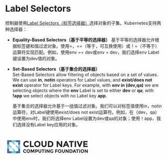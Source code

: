 # Label Selectors

控制器使用[Label Selectors（标签选择器）](https://kubernetes.io/docs/concepts/overview/working-with-objects/labels/#label-selectors)选择对象的子集。Kubernetes支持两种选择器：

* **Equality-Based Selectors（基于平等的选择器）** 基于平等的选择器允许根据标签键和值过滤对象。使用=，==（等于，可互换使用）或！=（不等于）运算符实现匹配。例如，使用env == dev或env = dev，我们选择env Label键设置为dev值的对象。
* **Set-Based Selectors（基于集合的选择器）**  
  Set-Based Selectors allow filtering of objects based on a set of values. We can use **in**, **notin** operators for Label values, and **exist/does not exist** operator for Label keys. For example, with **env in \(dev,qa\)** we are selecting objects where the **env** Label is set to either **dev** or **qa**; with **!app** we select objects with no Label key **app**.

  基于集合的选择器允许基于一组值过滤对象。我们可以对标签值使用in，notin运算符，对Label键使用exist/does not exist运算符。例如，在（dev，qa）中使用env时，我们将选择env Label设置为dev或qa的对象；使用！app，我们选择没有Label key应用的对象。

![Selectors](../../.gitbook/assets/image%20%2843%29.png)

